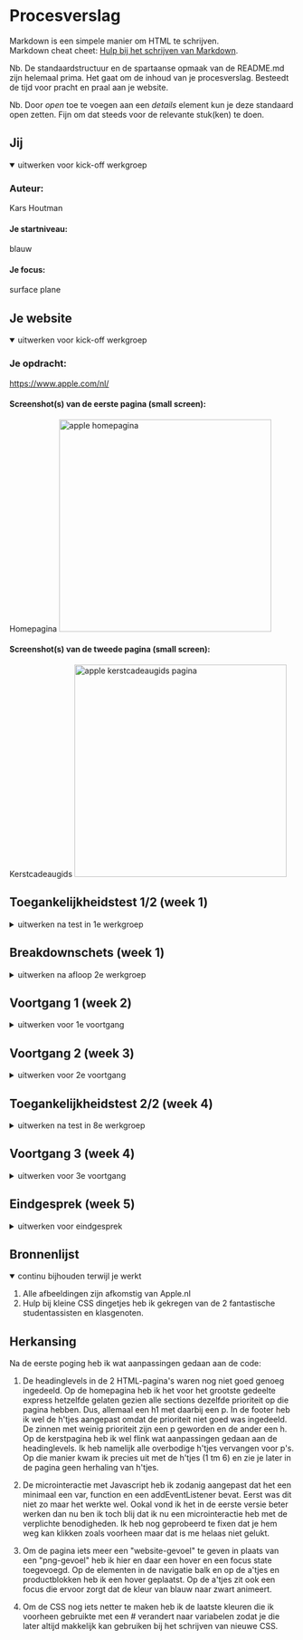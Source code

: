 # Procesverslag
Markdown is een simpele manier om HTML te schrijven.  
Markdown cheat cheet: [Hulp bij het schrijven van Markdown](https://github.com/adam-p/markdown-here/wiki/Markdown-Cheatsheet).

Nb. De standaardstructuur en de spartaanse opmaak van de README.md zijn helemaal prima. Het gaat om de inhoud van je procesverslag. Besteedt de tijd voor pracht en praal aan je website.

Nb. Door *open* toe te voegen aan een *details* element kun je deze standaard open zetten. Fijn om dat steeds voor de relevante stuk(ken) te doen.





## Jij

<details open>
  <summary>uitwerken voor kick-off werkgroep</summary>

  ### Auteur:
  Kars Houtman

  #### Je startniveau:
  blauw

  #### Je focus:
  surface plane
 
</details>





## Je website

<details open>
  <summary>uitwerken voor kick-off werkgroep</summary>

  ### Je opdracht:
  https://www.apple.com/nl/

  #### Screenshot(s) van de eerste pagina (small screen): 
  Homepagina
  <img src="images/www.apple.com_nl_.png" width="375px" alt="apple homepagina">

  #### Screenshot(s) van de tweede pagina (small screen):
  Kerstcadeaugids 
  <img src="images/www.apple.com_nl_shop_gifts.png" width="375px" alt="apple kerstcadeaugids pagina">
 
</details>



## Toegankelijkheidstest 1/2 (week 1)

<details>
  <summary>uitwerken na test in 1e werkgroep</summary>

  ### Bevindingen
  Lijst met je bevindingen die in de test naar voren kwamen:

  #### Screenreader
  De titels in de screenreaderlijst zijn anders dan wat er op de website staat. Dus bijvoorbeeld: als er een list-item op de website staat als "Nieuw" staat er in de screenreaderlijst een soort van acacadabra. De linklijst is wat chaotisch ingedeeld. Dus de volgorde van de lijst is niet logisch ingedeeld. Door de headings navigeren werkt wel goed. 


  #### Muis en Toetsenbord 
  Met Tab kan je de bovenste interactieve elementen gebruiken maar daarna schiet hij al snel naar beneden. Daarnaast wordt er niet verteld hoe je moet terugtabben door je screenreader. 


  #### Motoriek (shocks, elastiekjes)
  Met elastiekjes om je vingers of een ballon in je ene hand ter afleiding is volgens mij elke website lastiger te bedienen. Op een telefoon valt het nog wel mee hoe moeilijk het is om de website te bedienen met elastiekjes om je vingers omdat het scherm niet zo heel groot is. 


  #### Visueel (brillen, contrast, kleurenblind, dark/light). 
  De website ziet er prima uit in elke stand, blur, zwart-wit etc.

</details>



## Breakdownschets (week 1)

<details>
  <summary>uitwerken na afloop 2e werkgroep</summary>

  ### homepage: 
  <img src="images/home.png" width="375px" alt="breakdown van de homepage">

  ### kerstpage: 
  <img src="images/kerst.png" width="375px" alt="breakdown van de kerstpagina">


</details>





## Voortgang 1 (week 2)

<details>
  <summary>uitwerken voor 1e voortgang</summary>

  ### Stand van zaken
  Ik vind code schrijven best lastig. Ook bij de vakken internetstandaarden en inleiding programmeren duurde het lang totdat ik iets had staan waar blij mee was. De eerste lessen van dit vak vind ik wel interessant, maar ook veel. Ik merk dat ik een beetje moeite heb met alles bijbenen. De eerste regels HTML en CSS staan voor 1 pagina. Duurt langgggg.. Maar goed. Ik geloof dat we er moeten komen.


  ### Agenda voor meeting
  samen met je groepje opstellen

  | Tico                       | Naomi                  | Brett                            | Kars                                   |
  | ---                        | ---                    | ---                              | ---                                    |
  | Basis HTML checken.        | HTML doorlopen en      | Ik wil mijn site doornemen       | Staat mijn mappenstructuur goed?       |
  |                            | verbeteren waar nodig. | en even de elementen langslopen  | En ik zou graag mijn eerste HTML (CSS) |
  |                            |                        | voor mijn breakdownschets.       | willen doorlopen.                      |


  ### Verslag van meeting
  hier na afloop snel de uitkomsten van de meeting vastleggen

  - De structuur en het overzicht moet ik flink verbeteren. Zo moet ik een body aanmaken met een header, nav, ul. En een main en footer. Daarbij moet ik meer overzicht brengen in mijn CSS bestand door aantekeningen te maken. 
  - Ook was ik begonnen met classes. Om dit te verwijderen moest ik in de CSS de elementen anders aanspreken. Bijvoorbeeld door section > ul > li te typen. 
  - In de CSS moest ik ook voor de gehele website een margin en padding van 0 meegeven. Op die manier kon ik het menu en andere elementen helemaal full-screen maken. 
  - Om het doorklikmenu naast elkaar te krijgen moest ik flexbox gebruiken met width 100% en overflow scroll. 

</details>





## Voortgang 2 (week 3)

<details>
  <summary>uitwerken voor 2e voortgang</summary>

  ### Stand van zaken
  Ik ben nog steeds bezig met de eerste pagina van mijn website. Ik denk dat er nu echt vaart achter moet en ik moet even inventariseren wat ik wil/moet doen voor een voldoende.


  ### Agenda voor meeting
  samen met je groepje opstellen

  | Tico                 | Naomi                      | Brett                                    | Kars                                   |
  | ---                  | ---                        | ---                                      | ---                                    |
  | Ik wil HTML en CSS   | Ik wil vragen wat te       | Ik wil kijken naar de grid op mijn       | Ik wil kijken naar mijn code           |
  | doorlopen.           | doen voor een voldoende.   | homepagina want daar kom ik even         | en bespreken waar ik sta. (Hoe ver     |
  |                      |                            | niet uit.                                | ben ik, wat staat me nog te wachten.)  |


  ### Verslag van meeting
  hier na afloop snel de uitkomsten van de meeting vastleggen

  - De indeling van de elementen van de blokken waar de producten in staan moet anders. Na de meeting is het gelukt om het goed vorm te geven. 
  - We hebben het beoordelingsformulier doorgenomen en besproken waar we allemaal op moeten letten. 


</details>





## Toegankelijkheidstest 2/2 (week 4)

<details>
  <summary>uitwerken na test in 8e werkgroep</summary>

  ### Bevindingen
  Lijst met je bevindingen die in de test naar voren kwamen (geef ook aan wat er verbeterd is):

  #### Screenreader
  Alle elementen op de website worden opzich wel goed voorgelezen door de screenreader maar als je Tab gebruikt skipt hij wel een paar elementen. Bijvoorbeeld de h1, h2 en bovenste afbeelding. Hij gaat gelijk naar de nav. Ook daarna skipt de screenreader de h3, h4 en p. 

  Het probleem ontstond doordat het voorlezen op "linkjes" stond, niet op "headings". Als je ctrl + option + U indrukt kan je kiezen welke soort elementen je wilt laten voorlezen. 

  Ook hoor je twee keer dezelfde naam als je op een list-item komt. Dat komt omdat in de list-items een afbeelding en een p staat met dezelfde naam. De afbeeldingen hebben dezelfde alt-tekst als de p's. Om het op te lossen ga ik de alt-tekst weghalen. 


  #### Muis en Toetsenbord 
  Ik heb nog niet heel veel buttons of states om te testen. Maar wat wel werkte waren de list-items in het doorklikmenu. Als het zou werken zou je dus kunnen navigeren naar "nieuw" "gepersonaliseerde cadeaus's" en "zo gekozen". 


  #### Motoriek (shocks, elastiekjes)
  Met elastiekjes om m'n vingers is er geen verschil met de eigen Apple website. Het is wat lastiger maar het gaat.


  #### Visueel (brillen, contrast, kleurenblind, dark/light). 
  Met de bril "Peripheral Field Loss" valt het wel mee met hoe moelijk het te lezen is. 
  Met de bril "Central Field Loss" werd het al veel moeilijker. Je merkt dat je je hoofd moet draaien om de tekst te kunnen lezen. 
  Met de bril "Combined Loss" vind ik het ook niet heel moeilijk om de website af te lezen. Je hebt wel wat vlekjes maar je kan er wel langs lezen. 
  Met de bril "Color #0779P" is het ook makkelijk af te lezen alleen denk ik wel dat hoe meer contrast je hebt op je website hoe fijner het is voor mensen die kleurenblind zijn. 

</details>





## Voortgang 3 (week 4)

<details>
  <summary>uitwerken voor 3e voortgang</summary>

  ### Stand van zaken
  Ik ben blij en trots dat dat sommige dingen lukken. Wat ik wel merk is dat het heel lang duurt voordat ik iets aan de praat heb gekregen en dat ik er heel veel tijd in moet steken. Door drukke weekenden is het snel voorbij gegaan. 


  ### Agenda voor meeting
  samen met je groepje opstellen

  | Tico                            | Naomi                        | Brett                   | Kars                                  |
  | ---                             | ---                          | ---                     | ---                                   |
  | Ik wil graag wat uitleg         | Heb nog wat specifieke       | Ik wil mijn website     | Ik wil mijn HTML, CSS doorlopen       |
  | over mediaquery en gewoon m'n   | vragen.                      | globaal scannen.        | en vragen wat het beste is om         |
  | site so far doornemen           |                              |                         | te doen om de vaart erin te houden.   |


  ### Verslag van meeting
  hier na afloop snel de uitkomsten van de meeting vastleggen

  - De background-color van de main was niet responsive. Wanneer je de pagina een beetje probeerde te schalen stopte hij ermee rechts. Nu is het aangepast en is hij responsive. 
  - Een afbeelding die achter de witte product-blokken moest kreeg ik er niet achter. Ook niet met "display-...". Nu staat hij erachter. 
  - De afstand tussen de grid blokken kreeg ik niet netjes overal hetzelfde. Nu met gap is het gelukt. 

</details>





## Eindgesprek (week 5)

<details>
  <summary>uitwerken voor eindgesprek</summary>

  ### Je uitkomst - karakteristiek screenshots:
  <img src="images/homepagina.png" width="375px" alt="Homepagina">
  <img src="images/kerstpagina.png" width="375px" alt="Kerstpagina">


  ### Dit ging goed/Heb ik geleerd: 
  Ik ben geen persoon voor coderen. Dat weet ik onderhand nu wel. Ik heb moeite met coderen en doe er lang over om iets voor elkaar te krijgen. 
  Zo ook bij dit project. Ik heb er veel tijd in moeten steken om de dingen zó te krijgen hoe ik het wilde. Toen ik er eenmaal een beetje in kwam ging het steeds soepeler. 

  Dingen die ik geleerd heb zijn:
  - Je kan variabelen aanmaken in CSS.
  - Grid kan makkelijk zijn om veel dezelfde content te positioneren. 
  - Een hamburger menu leren maken. 

  <img src="images/root.png" width="375px" alt="Variabelen CSS">
  <img src="images/grid.png" width="375px" alt="Grid producten">
  <img src="images/menu.png" width="375px" alt="Hamburger menu">


  ### Dit was lastig/Is niet gelukt:
 Ook zijn er dingen waar ik echt tegenaan ben gelopen en dat niet gelukt is. Doordat dit teveel tijd kostte en daardoor in de weg zat zit dit niet in de website:

 - Animatie hamburger menu.
 - Image slider onderaan homepagina. 

  <img src="images/animatie.png" width="375px" alt="Animatie menu">
   <img src="images/slider.png" width="375px" alt="Image slider onderaan homepagina">
</details>





## Bronnenlijst

<details open>
  <summary>continu bijhouden terwijl je werkt</summary>

  1. Alle afbeeldingen zijn afkomstig van Apple.nl
  2. Hulp bij kleine CSS dingetjes heb ik gekregen van de 2 fantastische studentassisten en klasgenoten.

</details>

## Herkansing

Na de eerste poging heb ik wat aanpassingen gedaan aan de code:

1. De headinglevels in de 2 HTML-pagina's waren nog niet goed genoeg ingedeeld. Op de homepagina heb ik het voor het grootste gedeelte express hetzelfde gelaten gezien alle sections dezelfde prioriteit op die pagina hebben. Dus, allemaal een h1 met daarbij een p. In de footer heb ik wel de h'tjes aangepast omdat de prioriteit niet goed was ingedeeld. De zinnen met weinig prioriteit zijn een p geworden en de ander een h. 
Op de kerstpagina heb ik wel flink wat aanpassingen gedaan aan de headinglevels. Ik heb namelijk alle overbodige h'tjes vervangen voor p's. Op die manier kwam ik precies uit met de h'tjes (1 tm 6) en zie je later in de pagina geen herhaling van h'tjes. 

2. De microinteractie met Javascript heb ik zodanig aangepast dat het een minimaal een var, function en een addEventListener bevat. Eerst was dit niet zo maar het werkte wel. Ookal vond ik het in de eerste versie beter werken dan nu ben ik toch blij dat ik nu een microinteractie heb met de verplichte benodigheden. Ik heb nog geprobeerd te fixen dat je hem weg kan klikken zoals voorheen maar dat is me helaas niet gelukt. 

3. Om de pagina iets meer een "website-gevoel" te geven in plaats van een "png-gevoel" heb ik hier en daar een hover en een focus state toegevoegd. Op de elementen in de navigatie balk en op de a'tjes en productblokken heb ik een hover geplaatst. Op de a'tjes zit ook een focus die ervoor zorgt dat de kleur van blauw naar zwart animeert. 

4. Om de CSS nog iets netter te maken heb ik de laatste kleuren die ik voorheen gebruikte met een # verandert naar variabelen zodat je die later altijd makkelijk kan gebruiken bij het schrijven van nieuwe CSS. 
